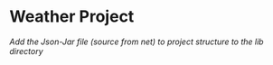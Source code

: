 # Weather Project

*Add the Json-Jar file (source from net) to project structure
to the lib directory*


